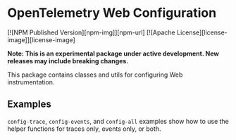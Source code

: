 # OpenTelemetry Web Configuration 

[![NPM Published Version][npm-img]][npm-url]
[![Apache License][license-image]][license-image]

**Note: This is an experimental package under active development. New releases may include breaking changes.**

This package contains classes and utils for configuring Web instrumentation.

## Examples

`config-trace`, `config-events`, and `config-all` examples show how to use the helper functions for traces only, events only, or both.


